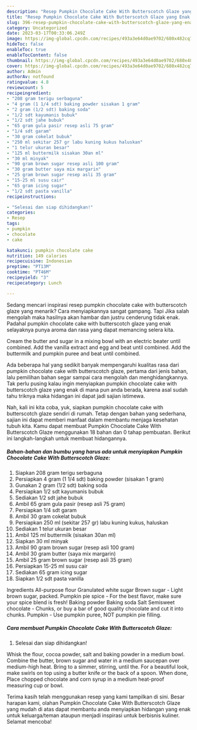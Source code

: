 ```yaml
---
description: "Resep Pumpkin Chocolate Cake With Butterscotch Glaze yang Enak Banget"
title: "Resep Pumpkin Chocolate Cake With Butterscotch Glaze yang Enak Banget"
slug: 396-resep-pumpkin-chocolate-cake-with-butterscotch-glaze-yang-enak-banget
category: Uncategorized
date: 2023-03-17T00:33:06.249Z
image: https://img-global.cpcdn.com/recipes/493a3e64d0ae9702/680x482cq70/pumpkin-chocolate-cake-with-butterscotch-glaze-foto-resep-utama.jpg
hideToc: false
enableToc: true
enableTocContent: false
thumbnail: https://img-global.cpcdn.com/recipes/493a3e64d0ae9702/680x482cq70/pumpkin-chocolate-cake-with-butterscotch-glaze-foto-resep-utama.jpg
cover: https://img-global.cpcdn.com/recipes/493a3e64d0ae9702/680x482cq70/pumpkin-chocolate-cake-with-butterscotch-glaze-foto-resep-utama.jpg
author: Admin
authorAv: notfound
ratingvalue: 4.8
reviewcount: 5
recipeingredient:
- "208 gram terigu serbaguna"
- "4 gram (1 1/4 sdt) baking powder sisakan 1 gram"
- "2 gram (1/2 sdt) baking soda"
- "1/2 sdt kayumanis bubuk"
- "1/2 sdt jahe bubuk"
- "65 gram gula pasir resep asli 75 gram"
- "1/4 sdt garam"
- "30 gram cokelat bubuk"
- "250 ml sekitar 257 gr labu kuning kukus haluskan"
- "1 telur ukuran besar"
- "125 ml buttermilk sisakan 30an ml"
- "30 ml minyak"
- "90 gram brown sugar resep asli 100 gram"
- "30 gram butter saya mix margarin"
- "25 gram brown sugar resep asli 35 gram"
- "15-25 ml susu cair"
- "65 gram icing sugar"
- "1/2 sdt pasta vanilla"
recipeinstructions:

- "Selesai dan siap dihidangkan!"
categories:
- Resep
tags:
- pumpkin
- chocolate
- cake

katakunci: pumpkin chocolate cake 
nutrition: 149 calories
recipecuisine: Indonesian
preptime: "PT13M"
cooktime: "PT46M"
recipeyield: "3"
recipecategory: Lunch

---
```



Sedang mencari inspirasi resep pumpkin chocolate cake with butterscotch glaze yang menarik? Cara menyiapkannya sangat gampang. Tapi Jika salah mengolah maka hasilnya akan hambar dan justru cenderung tidak enak. Padahal pumpkin chocolate cake with butterscotch glaze yang enak selayaknya punya aroma dan rasa yang dapat memancing selera kita.


Cream the butter and sugar in a mixing bowl with an electric beater until combined. Add the vanilla extract and egg and beat until combined. Add the buttermilk and pumpkin puree and beat until combined.

Ada beberapa hal yang sedikit banyak mempengaruhi kualitas rasa dari pumpkin chocolate cake with butterscotch glaze, pertama dari jenis bahan, lalu pemilihan bahan segar sampai cara mengolah dan menghidangkannya. Tak perlu pusing kalau ingin menyiapkan pumpkin chocolate cake with butterscotch glaze yang enak di mana pun anda berada, karena asal sudah tahu triknya maka hidangan ini dapat jadi sajian istimewa.


Nah, kali ini kita coba, yuk, siapkan pumpkin chocolate cake with butterscotch glaze sendiri di rumah. Tetap dengan bahan yang sederhana, sajian ini dapat memberi manfaat dalam membantu menjaga kesehatan tubuh kita. Kamu dapat membuat Pumpkin Chocolate Cake With Butterscotch Glaze menggunakan 18 bahan dan 0 tahap pembuatan. Berikut ini langkah-langkah untuk membuat hidangannya.

<!--inarticleads1-->

##### Bahan-bahan dan bumbu yang harus ada untuk menyiapkan Pumpkin Chocolate Cake With Butterscotch Glaze:

1. Siapkan 208 gram terigu serbaguna
1. Persiapkan 4 gram (1 1/4 sdt) baking powder (sisakan 1 gram)
1. Gunakan 2 gram (1/2 sdt) baking soda
1. Persiapkan 1/2 sdt kayumanis bubuk
1. Sediakan 1/2 sdt jahe bubuk
1. Ambil 65 gram gula pasir (resep asli 75 gram)
1. Persiapkan 1/4 sdt garam
1. Ambil 30 gram cokelat bubuk
1. Persiapkan 250 ml (sekitar 257 gr) labu kuning kukus, haluskan
1. Sediakan 1 telur ukuran besar
1. Ambil 125 ml buttermilk (sisakan 30an ml)
1. Siapkan 30 ml minyak
1. Ambil 90 gram brown sugar (resep asli 100 gram)
1. Ambil 30 gram butter (saya mix margarin)
1. Ambil 25 gram brown sugar (resep asli 35 gram)
1. Persiapkan 15-25 ml susu cair
1. Sediakan 65 gram icing sugar
1. Siapkan 1/2 sdt pasta vanilla


Ingredients All-purpose flour Granulated white sugar Brown sugar - Light brown sugar, packed. Pumpkin pie spice - For the best flavor, make sure your spice blend is fresh! Baking powder Baking soda Salt Semisweet chocolate - Chunks, or buy a bar of good quality chocolate and cut it into chunks. Pumpkin - Use pumpkin puree, NOT pumpkin pie filling. 

<!--inarticleads2-->

##### Cara membuat Pumpkin Chocolate Cake With Butterscotch Glaze:


1. Selesai dan siap dihidangkan!

Whisk the flour, cocoa powder, salt and baking powder in a medium bowl. Combine the butter, brown sugar and water in a medium saucepan over medium-high heat. Bring to a simmer, stirring, until the. For a beautiful look, make swirls on top using a butter knife or the back of a spoon. When done, Place chopped chocolate and corn syrup in a medium heat-proof measuring cup or bowl. 

Terima kasih telah menggunakan resep yang kami tampilkan di sini. Besar harapan kami, olahan Pumpkin Chocolate Cake With Butterscotch Glaze yang mudah di atas dapat membantu anda menyiapkan hidangan yang enak untuk keluarga/teman ataupun menjadi inspirasi untuk berbisnis kuliner. Selamat mencoba!
